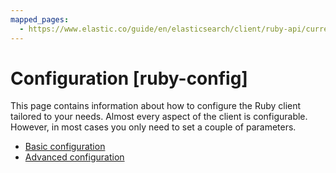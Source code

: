 ```yaml
---
mapped_pages:
  - https://www.elastic.co/guide/en/elasticsearch/client/ruby-api/current/ruby-config.html
---
```


# Configuration [ruby-config]

This page contains information about how to configure the Ruby client tailored to your needs. Almost every aspect of the client is configurable. However, in most cases you only need to set a couple of parameters.

* [Basic configuration](/reference/basic-config.md)
* [Advanced configuration](/reference/advanced-config.md)



